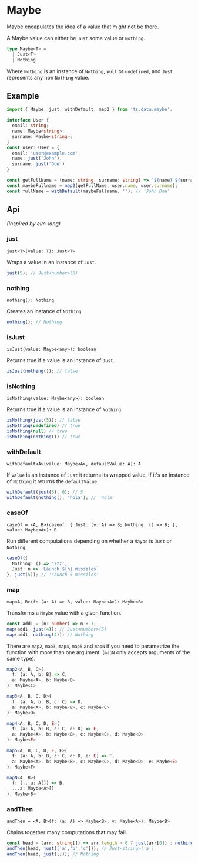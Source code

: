 # Maybe

Maybe encapulates the idea of a value that might not be there.

A Maybe value can either be `Just` some value or `Nothing`.

````ts
type Maybe<T> =
  | Just<T>
  | Nothing
````


Where `Nothing` is an instance of `Nothing`, `null` or `undefined`, and `Just` represents any non `Nothing` value.

## Example

````ts
import { Maybe, just, withDefault, map2 } from 'ts.data.maybe';

interface User {
  email: string;
  name: Maybe<string>;
  surname: Maybe<string>;
}
const user: User = {
  email: 'user@example.com',
  name: just('John'),
  surname: just('Doe')
}

const getFullName = (name: string, surname: string) => `${name} ${surname}`;
const maybeFullname = map2(getFullName, user.name, user.surname);
const fullName = withDefault(maybeFullname, ''); // 'John Doe'
````

## Api

_(Inspired by elm-lang)_

### just
`just<T>(value: T): Just<T>`

Wraps a value in an instance of `Just`.

````ts
just(5); // Just<number>(5)
````

### nothing
`nothing(): Nothing`

Creates an instance of `Nothing`.

````ts
nothing(); // Nothing
````

### isJust
`isJust(value: Maybe<any>): boolean`

Returns true if a value is an instance of `Just`.

````ts
isJust(nothing()); // false
````
### isNothing
`isNothing(value: Maybe<any>): boolean`

Returns true if a value is an instance of `Nothing`.

````ts
isNothing(just(5)); // false
isNothing(undefined) // true
isNothing(null) // true
isNothing(nothing()) // true
````

### withDefault
`withDefault<A>(value: Maybe<A>, defaultValue: A): A`

If `value` is an instance of `Just` it returns its wrapped value, if it's an instance of `Nothing` it returns the `defaultValue`.

````ts
withDefault(just(5), 0); // 5
withDefault(nothing(), 'hola'); // 'hola'
````

### caseOf
`caseOf = <A, B>(caseof: {
  Just: (v: A) => B;
  Nothing: () => B;
}, value: Maybe<A>): B`

Run different computations depending on whether a `Maybe` is `Just` or `Nothing`.

````ts
caseOf({
  Nothing: () => 'zzz',
  Just: n => `Launch ${n} missiles`
}, just(5)); // 'Launch 5 missiles'
````

### map
`map<A, B>(f: (a: A) => B, value: Maybe<A>): Maybe<B>`

Transforms a `Maybe` value with a given function.

````ts
const add1 = (n: number) => n + 1;
map(add1, just(4)); // Just<number>(5)
map(add1, nothing(4)); // Nothing
````

There are `map2`, `map3`, `map4`, `map5` and `mapN` if you need to parametrize the function with more than one argument. (`mapN` only accepts arguments of the same type).

````ts
map2<A, B, C>(
  f: (a: A, b: B) => C, 
  a: Maybe<A>, b: Maybe<B>
): Maybe<C>
````

````ts
map3<A, B, C, D>(
  f: (a: A, b: B, c: C) => D, 
  a: Maybe<A>, b: Maybe<B>, c: Maybe<C>
): Maybe<D>
````

````ts
map4<A, B, C, D, E>(
  f: (a: A, b: B, c: C, d: D) => E, 
  a: Maybe<A>, b: Maybe<B>, c: Maybe<C>, d: Maybe<D>
): Maybe<E>
````

````ts
map5<A, B, C, D, E, F>(
  f: (a: A, b: B, c: C, d: D, e: E) => F, 
  a: Maybe<A>, b: Maybe<B>, c: Maybe<C>, d: Maybe<D>, e: Maybe<E>
): Maybe<F>
````

````ts
mapN<A, B>(
  f: (...a: A[]) => B, 
  ...a: Maybe<A>[]
): Maybe<B>
````

### andThen
`andThen = <A, B>(f: (a: A) => Maybe<B>, v: Maybe<A>): Maybe<B>`

Chains together many computations that may fail.

````ts
const head = (arr: string[]) => arr.length > 0 ? just(arr[0]) : nothing();
andThen(head, just(['a','b','c'])); // Just<string>('a')
andThen(head, just([])); // Nothing
````
